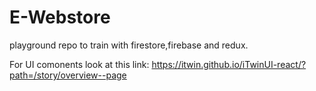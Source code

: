 # E-Webstore
playground repo to train with firestore,firebase and redux.

For UI comonents look at this link: https://itwin.github.io/iTwinUI-react/?path=/story/overview--page
